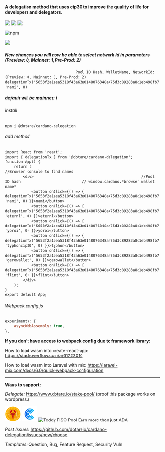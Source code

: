 #### A delegation method that uses cip30 to improve the quality of life for developers and delegators.
![](https://img.shields.io/badge/Preview-Up-brightgreen)
![](https://img.shields.io/badge/Pre--Production-Up-brightgreen)
![](https://img.shields.io/badge/Mainnet-Up-brightgreen)

![npm](https://img.shields.io/npm/dt/@dotare/cardano-delegation?style=for-the-badge)

![](https://github.com/dotareio/public/blob/main/cardano-delegation-demo.gif)
##### New changes you will now be able to select network id in parameters (Preview: 0, Mainnet: 1, Pre-Prod: 2)
```
                                Pool ID Hash, WalletName, NetworkId: (Preview: 0, Mainnet: 1, Pre-Prod: 2)
delegationTx('5653f2a1aea5318f43a63e0148076348a475d3c89283a8c1eb498fb7', 'nami', 0)
```
##### default will be mainnet: 1
###### install
```
npm i @dotare/cardano-delegation
```
###### add method 
```
import React from 'react';
import { delegationTx } from '@dotare/cardano-delegation';
function App() {
    return (                                                                                                 //Browser console to find names
        <div>                                                 //Pool ID hash                            // window.cardano.*browser wallet name*
            <button onClick={() => { delegationTx('5653f2a1aea5318f43a63e0148076348a475d3c89283a8c1eb498fb7', 'nami', 0) }}>nami</button>
            <button onClick={() => { delegationTx('5653f2a1aea5318f43a63e0148076348a475d3c89283a8c1eb498fb7', 'eternl', 0) }}>eternl</button>
            <button onClick={() => { delegationTx('5653f2a1aea5318f43a63e0148076348a475d3c89283a8c1eb498fb7', 'yoroi', 0) }}>yoroi</button>
            <button onClick={() => { delegationTx('5653f2a1aea5318f43a63e0148076348a475d3c89283a8c1eb498fb7', 'typhoncip30', 0) }}>typhon</button>
            <button onClick={() => { delegationTx('5653f2a1aea5318f43a63e0148076348a475d3c89283a8c1eb498fb7', 'gerowallet', 0) }}>gerowallet</button>
            <button onClick={() => { delegationTx('5653f2a1aea5318f43a63e0148076348a475d3c89283a8c1eb498fb7', 'flint', 0) }}>flint</button>
        </div>
    );
}
export default App;
```

###### Webpack.config.js
```webpack.config.js
experiments: {
    asyncWebAssembly: true,
},
```
**If you don't have access to webpack.config due to framework library:**

How to load wasm into create-react-app:
https://stackoverflow.com/a/61722010

How to load wasm into Laravel with mix:
https://laravel-mix.com/docs/6.0/quick-webpack-configuration

---
**Ways to support:**

*Delegate:*
https://www.dotare.io/stake-pool/ (proof this package works on wordpress.)

<img src="https://github.com/dotareio/public/blob/main/asset19skal0agalysqpgfx63gswkpzc3hs24h9g9pg0.png" width="50" alt="Royal Pool"> <img src="https://github.com/dotareio/public/blob/main/asset1fy52surzfc4ezrxaynfqqrnk4uz3cha25vcelt.png" width="50" alt="CCCC Pool"> <img src="https://teddyswap.org/assets/img/services/farming.png" width="50" alt="Teddy FISO Pool">
Earn more than just ADA

*Post Issues:*
https://github.com/dotareio/cardano-delegation/issues/new/choose

*Templates:* Question, Bug, Feature Request, Security Vuln
